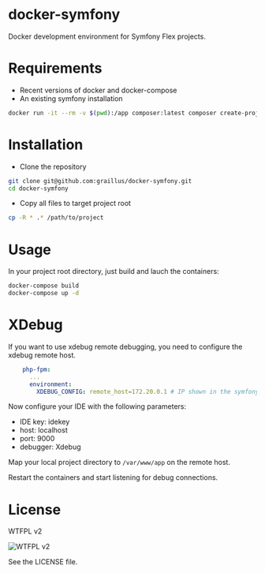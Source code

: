 docker-symfony
==============

Docker development environment for Symfony Flex projects.

# Requirements

- Recent versions of docker and docker-compose
- An existing symfony installation
```sh
docker run -it --rm -v $(pwd):/app composer:latest composer create-project symfony/skeleton .
```


# Installation

- Clone the repository
```sh
git clone git@github.com:graillus/docker-symfony.git
cd docker-symfony
```

- Copy all files to target project root
```sh
cp -R * .* /path/to/project
```

# Usage

In your project root directory, just build and lauch the containers:
```sh
docker-compose build
docker-compose up -d
```

# XDebug

If you want to use xdebug remote debugging, you need to configure the xdebug remote host.

```yaml
    php-fpm:
      ...
      environment:
        XDEBUG_CONFIG: remote_host=172.20.0.1 # IP shown in the symfony profiler
```

Now configure your IDE with the following parameters:
- IDE key: idekey
- host: localhost
- port: 9000
- debugger: Xdebug

Map your local project directory to `/var/www/app` on the remote host.

Restart the containers and start listening for debug connections.

# License

WTFPL v2

![WTFPL v2](http://www.wtfpl.net/wp-content/uploads/2012/12/wtfpl-badge-1.png)

See the LICENSE file.
